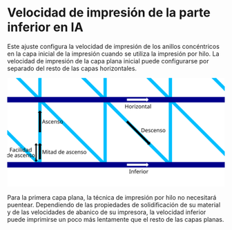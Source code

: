 Velocidad de impresión de la parte inferior en IA
====
Este ajuste configura la velocidad de impresión de los anillos concéntricos en la capa inicial de la impresión cuando se utiliza la impresión por hilo. La velocidad de impresión de la capa plana inicial puede configurarse por separado del resto de las capas horizontales.

![Dónde se aplican las diferentes velocidades de la impresión por hilo](../images/wireframe_printspeed.svg)

Para la primera capa plana, la técnica de impresión por hilo no necesitará puentear. Dependiendo de las propiedades de solidificación de su material y de las velocidades de abanico de su impresora, la velocidad inferior puede imprimirse un poco más lentamente que el resto de las capas planas.